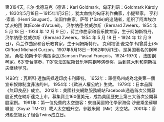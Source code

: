 第3194天, 卡尔·戈德马克（德语：Karl Goldmark，匈牙利语：Goldmark Károly ，1830年5月18日－1915年1月2日），犹太血统的匈牙利作曲家，小提琴家。
亨利·索盖（Henri Sauguet）。法国作曲家。萨蒂 (*Satie)的追随者，组织了阿库埃尔学派的团 体(Ecole d'Arcueil)。
贝尔纳德·兹威尔斯（Bernard Zweers，1854 年 5 月 18 日 - 1924 年 12 月 9 日），荷兰作曲家和音乐教育家，生于阿姆斯特丹。
贝尔纳德·兹威尔斯（Bernard Zweers，1854 年 5 月 18 日 - 1924 年 12 月 9 日），荷兰作曲家和音乐教育家，生于阿姆斯特丹。
克利福德·麦克尔·柯曾爵士(Sir Clifford Michael Curzon，1907年5月18日－1982年9月1日)，是英国著名的钢琴家。
桑松·帕斯卡尔·弗朗索瓦(Samson Pascal François，1924-1970) ，法国钢琴家。6岁登台演奏，11岁获法国尼斯音乐学院钢琴演奏奖，后到意大利和南斯拉夫继续学习。

1498年：瓦斯科·達伽馬抵達印度卡利庫特。
1652年：羅德島州成為北美第一個宣布奴隸制度非法的州。
1954年：《歐洲人權公約》生效。
1979年：日本品牌《無印良品》成立。
2012年：美國社交網路服務網站Facebook通過首次公開募股正式在納斯達克上市，募集資金160億美元，成為美國歷史上第三大首次公開募股案例。
1991年：第一位免費的太空遊客：來自英國的化學家海倫·沙曼乘坐蘇聯聯盟（Soyuz TM-12）載人太空船升空，參觀米爾（Mir）太空站。
2001年：香港殿堂級女子組合Twins成立日。